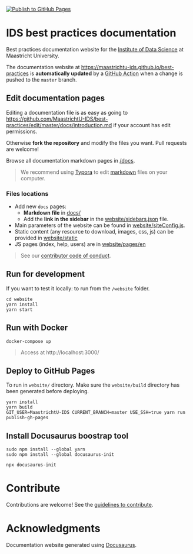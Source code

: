 [![Publish to GitHub Pages](https://github.com/MaastrichtU-IDS/best-practices/workflows/Publish%20to%20GitHub%20Pages/badge.svg)](https://github.com/MaastrichtU-IDS/best-practices/actions?query=workflow%3A%22Publish+to+GitHub+Pages%22)

# IDS best practices documentation

Best practices documentation website for the [Institute of Data Science](https://maastrichtuniversity.nl/ids) at Maastricht University.

The documentation website at https://maastrichtu-ids.github.io/best-practices is **automatically updated** by a [GitHub Action](https://github.com/MaastrichtU-IDS/best-practices/actions) when a change is pushed to the `master` branch.

## Edit documentation pages

Editing a documentation file is as easy as going to https://github.com/MaastrichtU-IDS/best-practices/edit/master/docs/introduction.md if your account has edit permissions.

Otherwise **fork the repository** and modify the files you want. Pull requests are welcome!

Browse all documentation markdown pages in [/docs](https://github.com/MaastrichtU-IDS/best-practices/tree/master/docs).

> We recommend using [Typora](https://typora.io/) to edit [markdown](https://github.com/adam-p/markdown-here/wiki/Markdown-Cheatsheet) files on your computer.

### Files locations

* Add new `docs` pages:
  * **Markdown file** in [docs/](https://github.com/MaastrichtU-IDS/best-practices/tree/master/docs)
  * Add the **link in the sidebar** in the [website/sidebars.json](https://github.com/MaastrichtU-IDS/best-practices/blob/master/website/sidebars.json) file.
* Main parameters of the website can be found in [website/siteConfig.js](https://github.com/MaastrichtU-IDS/best-practices/blob/master/website/siteConfig.js).
* Static content (any resource to download, images, css, js) can be provided in [website/static](https://github.com/MaastrichtU-IDS/best-practices/tree/master/website/static)
* JS pages (index, help, users) are in [website/pages/en](https://github.com/MaastrichtU-IDS/best-practices/tree/master/website/pages/en)

> See our [contributor code of conduct](https://github.com/MaastrichtU-IDS/best-practices/blob/master/CODE_OF_CONDUCT.md).

## Run for development

If you want to test it locally: to run from the `/website` folder.

```shell
cd website
yarn install
yarn start
```

## Run with Docker

```shell
docker-compose up
```

> Access at http://localhost:3000/

## Deploy to GitHub Pages

To run in `website/` directory. Make sure the `website/build` directory has been generated before deploying.

```shell
yarn install
yarn build
GIT_USER=MaastrichtU-IDS CURRENT_BRANCH=master USE_SSH=true yarn run publish-gh-pages
```

## Install Docusaurus boostrap tool

```shell
sudo npm install --global yarn
sudo npm install --global docusaurus-init

npx docusaurus-init
```

# Contribute

Contributions are welcome! See the [guidelines to contribute](/CONTRIBUTING.md).

# Acknowledgments

Documentation website generated using [Docusaurus](https://docusaurus.io/).
